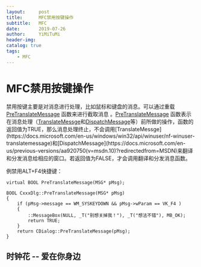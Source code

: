 ```yaml
---
layout:     post
title:      MFC禁用按键操作
subtitle:   MFC
date:       2019-07-26
author:     YiMiTuMi
header-img: 
catalog: true
tags:
    - MFC
---
```


# MFC禁用按键操作

禁用按键主要是对消息进行处理，比如鼠标和键盘的消息。可以通过重载 [PreTranslateMessage](https://baike.baidu.com/item/PreTranslateMessage函数/8450189) 函数来进行截取消息 。[PreTranslateMessage](https://baike.baidu.com/item/PreTranslateMessage函数/8450189) 函数表示在消息处理（[TranslateMessge](https://docs.microsoft.com/en-us/windows/win32/api/winuser/nf-winuser-translatemessage)和[DispatchMessage](https://docs.microsoft.com/en-us/previous-versions/aa920750(v=msdn.10)?redirectedfrom=MSDN)等）前所做的操作，函数的返回值为TRUE，那么消息处理终止，不会调用[TranslateMessge](https://docs.microsoft.com/en-us/windows/win32/api/winuser/nf-winuser-translatemessage)和[DispatchMessage](https://docs.microsoft.com/en-us/previous-versions/aa920750(v=msdn.10)?redirectedfrom=MSDN)来翻译和分发消息给相应的窗口。若返回值为FALSE，才会调用翻译和分发消息函数。

例禁用ALT+F4快捷键：

	virtual BOOL PreTranslateMessage(MSG* pMsg);

	BOOL CxxxDlg::PreTranslateMessage(MSG* pMsg)
	{
		if (pMsg->message == WM_SYSKEYDOWN && pMsg->wParam == VK_F4 )
		{
			::MessageBox(NULL, _T("别想关掉我！"), _T("想法不错"), MB_OK);
			return TRUE;
		}
		return CDialog::PreTranslateMessage(pMsg);
	}

[]()

## 时钟花 -- 爱在你身边
